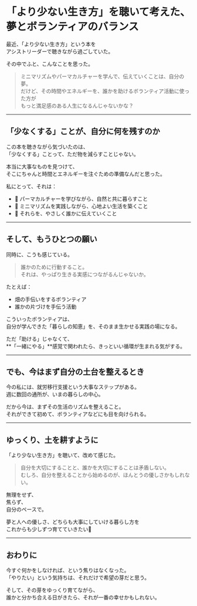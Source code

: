 # 「より少ない生き方」を聴いて考えた、夢とボランティアのバランス

最近、「より少ない生き方」という本を  
アシストリーダーで聴きながら過ごしていた。

その中でふと、こんなことを思った。

> ミニマリズムやパーマカルチャーを学んで、伝えていくことは、自分の夢。  
> だけど、その時間やエネルギーを、誰かを助けるボランティア活動に使った方が  
> もっと満足感のある人生になるんじゃないかな？

---

## 「少なくする」ことが、自分に何を残すのか

この本を聴きながら気づいたのは、  
「少なくする」ことって、ただ物を減らすことじゃない。

本当に大事なものを見つけて、  
そこにちゃんと時間とエネルギーを注ぐための準備なんだと思った。

私にとって、それは：

- 🌱 パーマカルチャーを学びながら、自然と共に暮らすこと  
- 🧘 ミニマリズムを実践しながら、心地よい生活を築くこと  
- 🫶 それらを、やさしく誰かに伝えていくこと

---

## そして、もうひとつの願い

同時に、こうも感じている。

> 誰かのために行動すること。  
> それは、やっぱり生きる実感につながるんじゃないか。

たとえば：

- 畑の手伝いをするボランティア
- 誰かの片づけを手伝う活動

こういったボランティアは、  
自分が学んできた「暮らしの知恵」を、そのまま生かせる実践の場になる。

ただ「助ける」じゃなくて、  
**「一緒にやる」**感覚で関われたら、きっといい循環が生まれる気がする。

---

## でも、今はまず自分の土台を整えるとき

今の私には、就労移行支援という大事なステップがある。  
週に数回の通所が、いまの暮らしの中心。

だから今は、まずその生活のリズムを整えること。  
それができて初めて、ボランティアなどにも目を向けられる。

---

## ゆっくり、土を耕すように

「より少ない生き方」を聴いて、改めて感じた。

> 自分を大切にすることと、誰かを大切にすることは矛盾しない。  
> むしろ、自分を整えることから始めるのが、ほんとうの優しさかもしれない。

無理をせず、  
焦らず、  
自分のペースで。

夢と人への優しさ、どちらも大事にしていける暮らし方を  
これからも少しずつ育てていきたい🌿

---

## おわりに

今すぐ何かをしなければ、という焦りはなくなった。  
「やりたい」という気持ちは、それだけで希望の芽だと思う。

そして、その芽をゆっくり育てながら、  
誰かと分かち合える日がきたら、それが一番の幸せかもしれない。

<!-- Google tag (gtag.js) -->
<script async src="https://www.googletagmanager.com/gtag/js?id=G-89D1F7DMB6"></script>
<script>
  window.dataLayer = window.dataLayer || [];
  function gtag(){dataLayer.push(arguments);}
  gtag('js', new Date());

  gtag('config', 'G-89D1F7DMB6');
</script>
